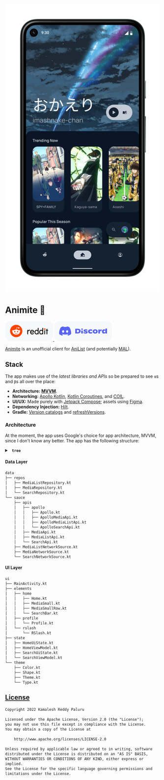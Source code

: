 ![Figma mock-up of the Home screen.](resources/Home_Pixel_5.png)

# Animite 🚧
<a href="https://www.reddit.com/r/Animite/">
    <picture>
        <source media="(prefers-color-scheme: dark)" srcset="resources/reddit-assistive-chip-dark.svg">
        <img alt="Reddit chip." src="resources/reddit-assistive-chip-light.svg">
    </picture>
</a>
<a href="https://discord.gg/G8wF7pjpya">
    <picture>
        <source media="(prefers-color-scheme: dark)" srcset="resources/discord-assistive-chip-dark.svg">
        <img alt="Reddit chip." src="resources/discord-assistive-chip-light.svg">
    </picture>
</a>

[Animite](https://github.com/users/imashnake0/projects/1) is an unofficial client for [AniList](https://anilist.co/) (and potentially [MAL](https://myanimelist.net/)).

## Stack
The app makes use of the *latest libraries and APIs* so be prepared to see `α`s and `β`s all over the place:
- **Architecture:** [**MVVM**](https://developer.android.com/topic/architecture).
- **Networking:** [Apollo Kotlin](https://github.com/apollographql/apollo-kotlin), [Kotlin Coroutines](https://github.com/Kotlin/kotlinx.coroutines), and [COIL](https://coil-kt.github.io/coil/).
- **UI/UX:** Made purely with [Jetpack Compose](https://developer.android.com/jetpack/compose); assets using [Figma](https://www.figma.com/).
- **Dependency Injection:** [Hilt](https://developer.android.com/training/dependency-injection/hilt-android).
- **Gradle:** [Version catalogs](https://docs.gradle.org/current/userguide/platforms.html) and [refreshVersions](https://github.com/jmfayard/refreshVersions).

### Architecture
At the moment, the app uses Google's choice for app architecture, MVVM, since I don't know any better. The app has the following structure:
<details>
    <summary> 
        <b> <code> tree </code> </b> 
    </summary>
    <p>
        <pre>
            <code>
                animite
                ├── AnimiteApplication.kt
                ├── data
                │   ├── repos
                │   │   ├── MediaListRepository.kt
                │   │   ├── MediaRepository.kt
                │   │   └── SearchRepository.kt
                │   └── sauce
                │       ├── apis
                │       │   ├── apollo
                │       │   │   ├── Apollo.kt
                │       │   │   ├── ApolloMediaApi.kt
                │       │   │   ├── ApolloMediaListApi.kt
                │       │   │   └── ApolloSearchApi.kt
                │       │   ├── MediaApi.kt
                │       │   ├── MediaListApi.kt
                │       │   └── SearchApi.kt
                │       ├── MediaListNetworkSource.kt
                │       ├── MediaNetworkSource.kt
                │       └── SearchNetworkSource.kt
                ├── dev
                │   ├── extensions
                │   └── internal
                │       ├── Constants.kt
                │       └── Path.kt
                ├── di
                │   └── NetworkModule.kt
                └── ui
                    ├── MainActivity.kt
                    ├── elements
                    │   ├── home
                    │   │   ├── Home.kt
                    │   │   ├── MediaSmall.kt
                    │   │   ├── MediaSmallRow.kt
                    │   │   └── SearchBar.kt
                    │   ├── profile
                    │   │   └── Profile.kt
                    │   └── rslash
                    │       └── RSlash.kt
                    ├── state
                    │   ├── HomeUiState.kt
                    │   ├── HomeViewModel.kt
                    │   ├── SearchUiState.kt
                    │   └── SearchViewModel.kt
                    └── theme
                        ├── Color.kt
                        ├── Shape.kt
                        ├── Theme.kt
                        └── Type.kt
            </code>
        </pre>
    </p>
</details>

#### Data Layer
[comment]: # (`tree -I '*.md'`)
```
data
├── repos
│   ├── MediaListRepository.kt
│   ├── MediaRepository.kt
│   └── SearchRepository.kt
└── sauce
    ├── apis
    │   ├── apollo
    │   │   ├── Apollo.kt
    │   │   ├── ApolloMediaApi.kt
    │   │   ├── ApolloMediaListApi.kt
    │   │   └── ApolloSearchApi.kt
    │   ├── MediaApi.kt
    │   ├── MediaListApi.kt
    │   └── SearchApi.kt
    ├── MediaListNetworkSource.kt
    ├── MediaNetworkSource.kt
    └── SearchNetworkSource.kt
```

#### UI Layer
[comment]: # (`tree -I '*.md'`)
```
ui
├── MainActivity.kt
├── elements
│   ├── home
│   │   ├── Home.kt
│   │   ├── MediaSmall.kt
│   │   ├── MediaSmallRow.kt
│   │   └── SearchBar.kt
│   ├── profile
│   │   └── Profile.kt
│   └── rslash
│       └── RSlash.kt
├── state
│   ├── HomeUiState.kt
│   ├── HomeViewModel.kt
│   ├── SearchUiState.kt
│   └── SearchViewModel.kt
└── theme
    ├── Color.kt
    ├── Shape.kt
    ├── Theme.kt
    └── Type.kt
```

## [License](https://github.com/imashnake0/Animite/blob/15eaac4a80c1e6eef3a4d6c861cab05670fb174b/LICENSE.txt)
```
Copyright 2022 Kamalesh Reddy Paluru

Licensed under the Apache License, Version 2.0 (the "License");
you may not use this file except in compliance with the License.
You may obtain a copy of the License at

    http://www.apache.org/licenses/LICENSE-2.0

Unless required by applicable law or agreed to in writing, software
distributed under the License is distributed on an "AS IS" BASIS,
WITHOUT WARRANTIES OR CONDITIONS OF ANY KIND, either express or implied.
See the License for the specific language governing permissions and
limitations under the License.
```
